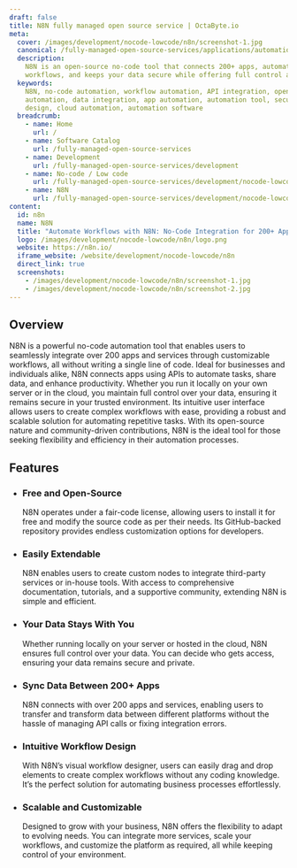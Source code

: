 ```yaml
---
draft: false
title: N8N fully managed open source service | OctaByte.io
meta:
  cover: /images/development/nocode-lowcode/n8n/screenshot-1.jpg
  canonical: /fully-managed-open-source-services/applications/automation/n8n
  description:
    N8N is an open-source no-code tool that connects 200+ apps, automates
    workflows, and keeps your data secure while offering full control and customization.
  keywords:
    N8N, no-code automation, workflow automation, API integration, open-source
    automation, data integration, app automation, automation tool, secure data, workflow
    design, cloud automation, automation software
  breadcrumb:
    - name: Home
      url: /
    - name: Software Catalog
      url: /fully-managed-open-source-services
    - name: Development
      url: /fully-managed-open-source-services/development
    - name: No-code / Low code
      url: /fully-managed-open-source-services/development/nocode-lowcode
    - name: N8N
      url: /fully-managed-open-source-services/development/nocode-lowcode/n8n
content:
  id: n8n
  name: N8N
  title: "Automate Workflows with N8N: No-Code Integration for 200+ Apps"
  logo: /images/development/nocode-lowcode/n8n/logo.png
  website: https://n8n.io/
  iframe_website: /website/development/nocode-lowcode/n8n
  direct_link: true
  screenshots:
    - /images/development/nocode-lowcode/n8n/screenshot-1.jpg
    - /images/development/nocode-lowcode/n8n/screenshot-2.jpg
---
```


## Overview

N8N is a powerful no-code automation tool that enables users to seamlessly integrate over 200 apps and services through customizable workflows, all without writing a single line of code. Ideal for businesses and individuals alike, N8N connects apps using APIs to automate tasks, share data, and enhance productivity. Whether you run it locally on your own server or in the cloud, you maintain full control over your data, ensuring it remains secure in your trusted environment. Its intuitive user interface allows users to create complex workflows with ease, providing a robust and scalable solution for automating repetitive tasks. With its open-source nature and community-driven contributions, N8N is the ideal tool for those seeking flexibility and efficiency in their automation processes.

## Features

- ### Free and Open-Source

  N8N operates under a fair-code license, allowing users to install it for free and modify the source code as per their needs. Its GitHub-backed repository provides endless customization options for developers.

- ### Easily Extendable

  N8N enables users to create custom nodes to integrate third-party services or in-house tools. With access to comprehensive documentation, tutorials, and a supportive community, extending N8N is simple and efficient.

- ### Your Data Stays With You

  Whether running locally on your server or hosted in the cloud, N8N ensures full control over your data. You can decide who gets access, ensuring your data remains secure and private.

- ### Sync Data Between 200+ Apps

  N8N connects with over 200 apps and services, enabling users to transfer and transform data between different platforms without the hassle of managing API calls or fixing integration errors.

- ### Intuitive Workflow Design

  With N8N’s visual workflow designer, users can easily drag and drop elements to create complex workflows without any coding knowledge. It’s the perfect solution for automating business processes effortlessly.

- ### Scalable and Customizable

  Designed to grow with your business, N8N offers the flexibility to adapt to evolving needs. You can integrate more services, scale your workflows, and customize the platform as required, all while keeping control of your environment.
